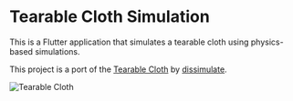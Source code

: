 # Tearable Cloth Simulation

This is a Flutter application that simulates a tearable cloth using physics-based simulations.

This project is a port of the [Tearable Cloth](https://codepen.io/dissimulate/pen/eZxEBO) by [dissimulate](https://codepen.io/dissimulate).

![Tearable Cloth](flutter_tearable_cloth.gif)
